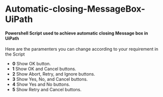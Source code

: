 # Automatic-closing-MessageBox-UiPath

<h4>Powershell Script used to achieve automatic closing Message box in UiPath</h4>
<p>Here are the paramenters you can change according to your requirement in the Script</p>
<ul>
<li><b>0</b> Show OK button. </li>
<li><b>1</b> Show OK and Cancel buttons.</li> 
<li><b>2</b> Show Abort, Retry, and Ignore buttons.</li> 
<li><b>3</b> Show Yes, No, and Cancel buttons. </li>
<li><b>4</b> Show Yes and No buttons. </li>
<li><b>5</b> Show Retry and Cancel buttons. </li>
</ul>
